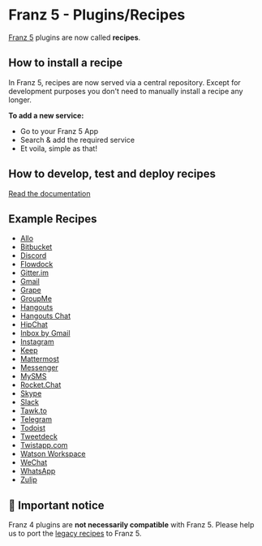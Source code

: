 # Franz 5 - Plugins/Recipes
[Franz 5](https://github.com/meetfranz/franz) plugins are now called __recipes__.

## How to install a recipe
In Franz 5, recipes are now served via a central repository. Except for development purposes you don't need to manually install a recipe any longer.

__To add a new service:__
* Go to your Franz 5 App
* Search & add the required service
* Et voila, simple as that!

## How to develop, test and deploy recipes
[Read the documentation](/docs)

## Example Recipes
* [Allo](https://github.com/SiloCityLabs/recipe-franz-googleallo)
* [Bitbucket](https://github.com/17number/franz-recipe-bitbucket)
* [Discord](https://github.com/meetfranz/recipe-discord)
* [Flowdock](https://github.com/meetfranz/recipe-flowdock)
* [Gitter.im](https://github.com/BrianGilbert/franz-recipe-gitter)
* [Gmail](https://github.com/meetfranz/recipe-gmail)
* [Grape](https://github.com/meetfranz/recipe-grape)
* [GroupMe](https://github.com/meetfranz/recipe-groupme)
* [Hangouts](https://github.com/meetfranz/recipe-hangouts)
* [Hangouts Chat](https://github.com/meetfranz/recipe-hangoutschat)
* [HipChat](https://github.com/meetfranz/recipe-hipchat)
* [Inbox by Gmail](https://github.com/meetfranz/recipe-inbox)
* [Instagram](https://github.com/alexdevero/franz-instagram-recipe)
* [Keep](https://github.com/SiloCityLabs/recipe-franz-googlekeep)
* [Mattermost](https://github.com/meetfranz/recipe-mattermost)
* [Messenger](https://github.com/meetfranz/recipe-messenger)
* [MySMS](https://github.com/meetfranz/recipe-mysms)
* [Rocket.Chat](https://github.com/meetfranz/recipe-rocketchat)
* [Skype](https://github.com/meetfranz/recipe-skype)
* [Slack](https://github.com/meetfranz/recipe-slack)
* [Tawk.to](https://github.com/BrianGilbert/franz-recipe-tawk)
* [Telegram](https://github.com/meetfranz/recipe-telegram)
* [Todoist](https://github.com/avatarkava/recipe-todoist)
* [Tweetdeck](https://github.com/meetfranz/recipe-tweetdeck)
* [Twistapp.com](https://github.com/BrianGilbert/franz-recipe-twist)
* [Watson Workspace](https://github.com/edm00se/franz-recipe-watson-workspace)
* [WeChat](https://github.com/BrianGilbert/franz-recipe-wechat)
* [WhatsApp](https://github.com/meetfranz/recipe-whatsapp)
* [Zulip](https://github.com/adambirds/recipe-zulip)

## :rotating_light: Important notice
Franz 4 plugins are __not necessarily compatible__ with Franz 5. Please help us to port the [legacy recipes](https://github.com/meetfranz/plugins-legacy) to Franz 5.
